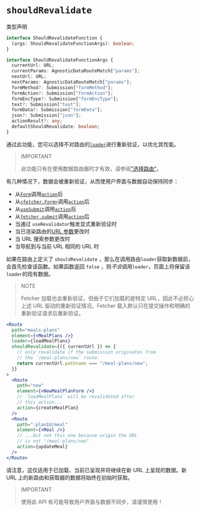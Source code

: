 # `shouldRevalidate`

类型声明

```ts
interface ShouldRevalidateFunction {
  (args: ShouldRevalidateFunctionArgs): boolean;
}

interface ShouldRevalidateFunctionArgs {
  currentUrl: URL;
  currentParams: AgnosticDataRouteMatch["params"];
  nextUrl: URL;
  nextParams: AgnosticDataRouteMatch["params"];
  formMethod?: Submission["formMethod"];
  formAction?: Submission["formAction"];
  formEncType?: Submission["formEncType"];
  text?: Submission["text"];
  formData?: Submission["formData"];
  json?: Submission["json"];
  actionResult?: any;
  defaultShouldRevalidate: boolean;
}
```

通过此功能，您可以选择不对路由的[`loader`](https://reactrouter.com/en/main/route/loader)进行重新验证，以优化其性能。

> IMPORTANT
>
> 此功能只有在使用数据路由器时才有效，请参阅["选择路由"](https://reactrouter.com/en/main/routers/picking-a-router)。

有几种情况下，数据会被重新验证，从而使用户界面与数据自动保持同步：

- 从[`Form`](https://reactrouter.com/en/main/components/form)调用[`action`](https://reactrouter.com/en/main/route/action)后
- 从[`<fetcher.Form>`](https://reactrouter.com/en/main/hooks/use-fetcher)调用[`action`](https://reactrouter.com/en/main/route/action)后
- 从[`useSubmit`](https://reactrouter.com/en/main/hooks/use-submit)调用[`action`](https://reactrouter.com/en/main/route/action)后
- 从[`fetcher.submit`](https://reactrouter.com/en/main/hooks/use-fetcher)调用[`action`](https://reactrouter.com/en/main/route/action)后
- 当通过 `useRevalidator`触发显式重新验证时
- 当已渲染路由的[URL 参数](https://reactrouter.com/en/main/route/route#dynamic-segments)更改时
- 当 URL 搜索参数更改时
- 当导航到与当前 URL 相同的 URL 时

如果在路由上定义了 `shouldRevalidate` ，那么在调用路由`loader`获取新数据前，会首先检查该函数。如果函数返回 `false` ，则*不会*调用`loader`，页面上将保留该`loader`的现有数据。

> NOTE
>
> Fetcher 加载也会重新验证，但由于它们加载的是特定 URL，因此不必担心上述 URL 驱动的重新验证情况。Fetcher 载入默认只在提交操作和明确的重新验证请求后重新验证。

```jsx
<Route
  path="meals-plans"
  element={<MealPlans />}
  loader={loadMealPlans}
  shouldRevalidate={({ currentUrl }) => {
    // only revalidate if the submission originates from
    // the `/meal-plans/new` route.
    return currentUrl.pathname === "/meal-plans/new";
  }}
>
  <Route
    path="new"
    element={<NewMealPlanForm />}
    // `loadMealPlans` will be revalidated after
    // this action...
    action={createMealPlan}
  />
  <Route
    path=":planId/meal"
    element={<Meal />}
    // ...but not this one because origin the URL
    // is not "/meal-plans/new"
    action={updateMeal}
  />
</Route>
```

请注意，这仅适用于已加载、当前已呈现并将继续在新 URL 上呈现的数据。新 URL 上的新路由和获取器的数据将始终在初始时获取。

> IMPORTANT
>
> 使用此 API 有可能导致用户界面与数据不同步，请谨慎使用！

## 

